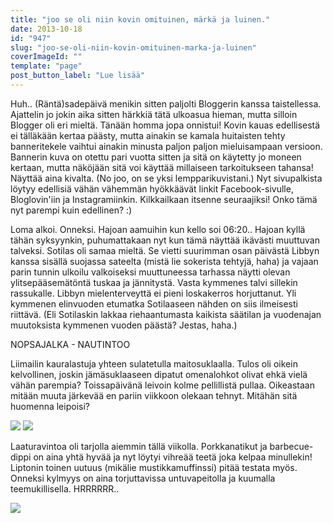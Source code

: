 ```yaml
---
title: "joo se oli niin kovin omituinen, märkä ja luinen."
date: 2013-10-18
id: "947"
slug: "joo-se-oli-niin-kovin-omituinen-marka-ja-luinen"
coverImageId: ""
template: "page"
post_button_label: "Lue lisää"
---
```


Huh.. (Räntä)sadepäivä menikin sitten paljolti Bloggerin kanssa taistellessa. Ajattelin jo jokin aika sitten härkkiä tätä ulkoasua hieman, mutta silloin Blogger oli eri mieltä. Tänään homma jopa onnistui! Kovin kauas edellisestä ei tälläkään kertaa päästy, mutta ainakin se kamala huitaisten tehty banneritekele vaihtui ainakin minusta paljon paljon mieluisampaan versioon. Bannerin kuva on otettu pari vuotta sitten ja sitä on käytetty jo moneen kertaan, mutta näköjään sitä voi käyttää millaiseen tarkoitukseen tahansa! Näyttää aina kivalta. (No joo, on se yksi lempparikuvistani.) Nyt sivupalkista löytyy edellisiä vähän vähemmän hyökkäävät linkit Facebook-sivulle, Bloglovin'iin ja Instagramiinkin. Kilkkailkaan itsenne seuraajiksi! Onko tämä nyt parempi kuin edellinen? :)

Loma alkoi. Onneksi. Hajoan aamuihin kun kello soi 06:20.. Hajoan kyllä tähän syksyynkin, puhumattakaan nyt kun tämä näyttää ikävästi muuttuvan talveksi. Sotilas oli samaa mieltä. Se vietti suurimman osan päivästä Libbyn kanssa sisällä suojassa sateelta (mistä lie sokerista tehtyjä, haha) ja vajaan parin tunnin ulkoilu valkoiseksi muuttuneessa tarhassa näytti olevan ylitsepääsemätöntä tuskaa ja jännitystä. Vasta kymmenes talvi sillekin rassukalle. Libbyn mielenterveyttä ei pieni loskakerros horjuttanut. Yli kymmenen elinvuoden etumatka Sotilaaseen nähden on siis ilmeisesti riittävä. (Eli Sotilaskin lakkaa riehaantumasta kaikista säätilan ja vuodenajan muutoksista kymmenen vuoden päästä? Jestas, haha.)

NOPSAJALKA - NAUTINTOO

Liimailin kauralastuja yhteen sulatetulla maitosuklaalla. Tulos oli oikein kelvollinen, joskin jämäsuklaaseen dipatut omenalohkot olivat ehkä vielä vähän parempia? Toissapäivänä leivoin kolme pellillistä pullaa. Oikeastaan mitään muuta järkevää en pariin viikkoon olekaan tehnyt. Mitähän sitä huomenna leipoisi?

[![](/images/IMG_0480.jpg)](http://2.bp.blogspot.com/-2CkEzYRlPCw/UmFhO3zzgJI/AAAAAAAAHEs/vFNzH0edAsI/s1600/IMG_0480.jpg) [![](/images/IMG_0516.jpg)](http://1.bp.blogspot.com/-f444WAyo_Tc/UmFiTgOMWaI/AAAAAAAAHE0/alBgKbodKT0/s1600/IMG_0516.jpg)

Laaturavintoa oli tarjolla aiemmin tällä viikolla. Porkkanatikut ja barbecue-dippi on aina yhtä hyvää ja nyt löytyi vihreää teetä joka kelpaa minullekin! Liptonin toinen uutuus (mikälie mustikkamuffinssi) pitää testata myös. Onneksi kylmyys on aina torjuttavissa untuvapeitolla ja kuumalla teemukillisella. HRRRRRR..

[![](/images/ak.jpg)](http://4.bp.blogspot.com/-6MsUHXVk55c/UmFi4YgDYMI/AAAAAAAAHE8/BKNKDS-3nlY/s1600/ak.jpg)
